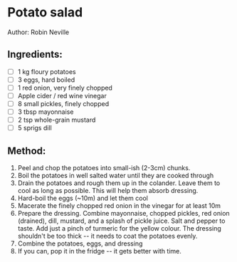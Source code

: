 # Potato salad

Author: Robin Neville

## Ingredients:
- [ ] 1 kg floury potatoes
- [ ] 3 eggs, hard boiled
- [ ] 1 red onion, very finely chopped
- [ ] Apple cider / red wine vinegar
- [ ] 8 small pickles, finely chopped
- [ ] 3 tbsp mayonnaise
- [ ] 2 tsp whole-grain mustard
- [ ] 5 sprigs dill

## Method:
1. Peel and chop the potatoes into small-ish (2-3cm) chunks.
2. Boil the potatoes in well salted water until they are cooked through
3. Drain the potatoes and rough them up in the colander. Leave them to cool as long as possible. This will help them absorb dressing.
4. Hard-boil the eggs (~10m) and let them cool
5. Macerate the finely chopped red onion in the vinegar for at least 10m
6. Prepare the dressing. Combine mayonnaise, chopped pickles, red onion (drained), dill, mustard, and a splash of pickle juice. Salt and pepper to taste. Add just a pinch of turmeric for the yellow colour. The dressing shouldn't be too thick -- it needs to coat the potatoes evenly.
7. Combine the potatoes, eggs, and dressing
8. If you can, pop it in the fridge -- it gets better with time.